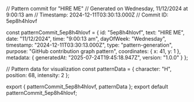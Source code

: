 // Pattern commit for "HIRE ME"
// Generated on Wednesday, 11/12/2024 at 9:00:13 am
// Timestamp: 2024-12-11T03:30:13.000Z
// Commit ID: 5ep8h4hlovf

const patternCommit_5ep8h4hlovf = {
  id: "5ep8h4hlovf",
  text: "HIRE ME",
  date: "11/12/2024",
  time: "9:00:13 am",
  dayOfWeek: "Wednesday",
  timestamp: "2024-12-11T03:30:13.000Z",
  type: "pattern-generation",
  purpose: "GitHub contribution graph pattern",
  coordinates: {
    x: 41,
    y: 1
  },
  metadata: {
    generatedAt: "2025-07-24T19:45:18.947Z",
    version: "1.0.0"
  }
};

// Pattern data for visualization
const patternData = {
  character: "H",
  position: 68,
  intensity: 2
};

export { patternCommit_5ep8h4hlovf, patternData };
export default patternCommit_5ep8h4hlovf;
